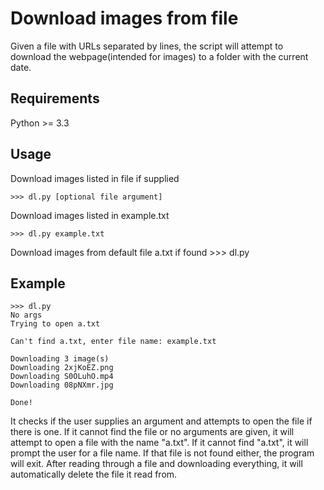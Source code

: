 # Download images from file
Given a file with URLs separated by lines, the script will attempt to download the webpage(intended for images) to a folder with the current date.

## Requirements

Python >= 3.3

## Usage

Download images listed in file if supplied

    >>> dl.py [optional file argument]

Download images listed in example.txt

    >>> dl.py example.txt

Download images from default file a.txt if found
    >>> dl.py


## Example
    >>> dl.py
    No args
    Trying to open a.txt
    
    Can't find a.txt, enter file name: example.txt
    
    Downloading 3 image(s)
    Downloading 2xjKoEZ.png
    Downloading S0OLuhO.mp4
    Downloading 08pNXmr.jpg
    
    Done!
    

It checks if the user supplies an argument and attempts to open the file if there is one. If it cannot find the file or no arguments are given, it will attempt to open a file with the name "a.txt". If it cannot find "a.txt", it will prompt the user for a file name. If that file is not found either, the program will exit. After reading through a file and downloading everything, it will automatically delete the file it read from.
